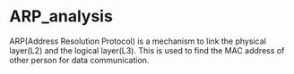 # ARP_analysis

ARP(Address Resolution Protocol) is a mechanism to link the physical layer(L2) and the logical layer(L3). This is used to find the MAC address of other person for data communication.
